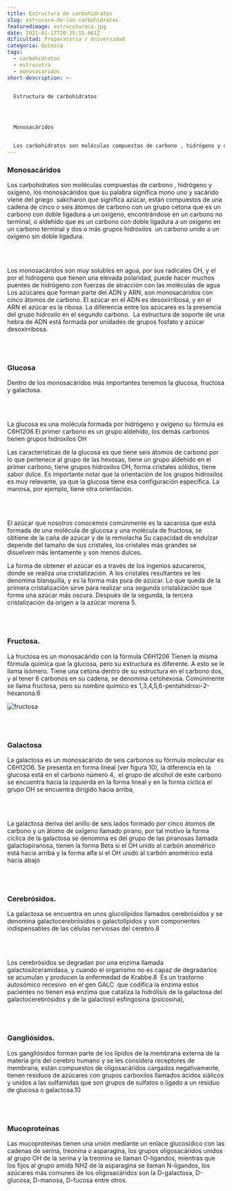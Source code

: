 ```yaml
---
title: Estructura de carbohidratos
slug: estrucura-de-los-carbohidratos
featuredimage: estrucuturaca.jpg
date: 2021-01-17T20:35:15.661Z
dificultad: Preparatoria / Universidad
categoria: Química
tags:
  - carbohidratos
  - estrucutra
  - monosacaridos
short-description: >-
  

  Estructura de carbohidratos 




  Monosacáridos


  Los carbohidratos son moléculas compuestas de carbono , hidrógeno y oxígeno, los monosacáridos que su palabra significa mono uno y sacárido  viene del griego  sakcharon que significa azúcar,
---
```

### Monosacáridos

Los carbohidratos son moléculas compuestas de carbono , hidrógeno y oxígeno, los monosacáridos que su palabra significa mono uno y sacárido  viene del griego  sakcharon que significa azúcar, están compuestos de una cadena de cinco o seis átomos de carbono con un grupo cetona que es un carbono con doble ligadura a un oxígeno, encontrándose en un carbono no terminal, o aldehído que es un carbono con doble ligadura a un oxígeno en un carbono terminal y dos o más grupos hidroxilos  un carbono unido a un oxígeno sin doble ligadura.

<br/> <br/>

Los monosacáridos son muy solubles en agua, por sus radicales OH, y el por el hidrógeno que tienen una elevada polaridad, puede hacer muchos puentes de hidrógeno con fuerzas de atracción con las moléculas de agua Los azúcares que forman parte del ADN y ARN, son monosacáridos con cinco átomos de carbono. El azúcar en el ADN es desoxirribosa, y en el ARN el azúcar es la ribosa. La diferencia entre los azúcares es la presencia del grupo hidroxilo en el segundo carbono.  La estructura de soporte de una hebra de ADN está formada por unidades de grupos fosfato y azúcar desoxirribosa. 

<br/> <br/>

### Glucosa

Dentro de los monosacáridos más importantes tenemos la glucosa, fructosa y galactosa.

<br/> <br/>

La glucosa es una molécula formada por hidrógeno y oxígeno su fórmula es C6H1206 El primer carbono es un grupo aldehído, los demás carbonos tienen grupos hidroxilos OH

Las características de la glucosa es que tiene seis átomos de carbono por lo que pertenece al grupo de las hexosas, tiene un grupo aldehído en el primer carbono, tiene grupos hidroxilos OH, forma cristales sólidos, tiene sabor dulce. Es importante notar que la orientación de los grupos hidroxilos es muy relevante, ya que la glucosa tiene esa configuración específica. La manosa, por ejemplo, tiene otra orientación.

<br/> <br/>

El azúcar que nosotros conocemos comúnmente es la sacarosa que está formada de una molécula de glucosa y una molécula de fructosa, se obtiene de la caña de azúcar y de la remolacha Su capacidad de endulzar depende del tamaño de sus cristales, los cristales más grandes se disuelven más lentamente y son menos dulces.

La forma de obtener el azúcar es a través de los ingenios azucareros, donde se realiza una cristalización. A los cristales resultantes se les denomina blanquilla, y es la forma más pura de azúcar. Lo que queda de la primera cristalización sirve para realizar una segunda cristalización que forma una azúcar más oscura. Después de la segunda, la tercera cristalización da origen a la azúcar morena 5.

<br/> <br/>

### Fructosa.

La fructosa es un monosacárido con la fórmula C6H1206 Tienen la misma fórmula química que la glucosa, pero su estructura es diferente. A esto se le llama isómero. Tiene una cetona dentro de su estructura en el carbono dos, y al tener 6 carbonos en su cadena, se denomina cetohexosa. Comúnmente se llama fructosa, pero su nombre químico es 1,3,4,5,6-pentahidroxi-2-hexanona.6

![fructosa](/assets/glucosafructosa.jpg "fructosa")

<br/> <br/>

### Galactosa

La galactosa es un monosacárido de seis carbonos su fórmula molecular es C6H12O6. Se presenta en forma lineal (ver figura 10), la diferencia en la glucosa está en el carbono número 4,  el grupo de alcohol de este carbono se encuentra hacia la izquierda en la forma lineal y en la forma cíclica el grupo OH se encuentra dirigido hacia arriba,

<br/> <br/>

La galactosa deriva del anillo de seis lados formado por cinco átomos de carbono y un átomo de oxígeno llamado pirano, por tal motivo la forma cíclica de la galactosa se denomina es del grupo de las piranosas llamada galactopiranosa, tienen la forma Beta si el OH unido al carbón anomérico está hacia arriba y la forma alfa si el OH unido al carbón anomérico está hacia abajo

<br/> <br/>

### Cerebrósidos.

La galactosa se encuentra en unos glucolípidos llamados cerebrósidos y se denomina galactocerebrósidos o galactolípidos y son componentes indispensables de las células nerviosas del cerebro.8

<br/> <br/>

Los cerebrósidos se degradan por una enzima llamada galactosilceramidasa, y cuando el organismo no es capaz de degradarlos se acumulan y producen la enfermedad de Krabbe.8  Es un trastorno autosómico recesivo  en el gen GALC  que codifica la enzima estos pacientes no tienen esa enzima que cataliza la hidrólisis de la galactosa del galactocerebrósidos y de la galactosil esfingosina (psicosina),

<br/> <br/>

### Gangliósidos.

Los gangliósidos forman parte de los lípidos de la membrana externa de la materia gris del cerebro humano y se les considera receptores de membrana, están compuestos de oligosacáridos cargados negativamente, tienen residuos de azúcares con grupos carboxilos llamados ácidos siálicos y unidos a las sulfamidas que son grupos de sulfatos o.ligado a un residuo de glucosa o galactosa.10

<br/> <br/>

### Mucoproteínas

Las mucoproteinas tienen una unión mediante un enlace glucosídico con las cadenas de serina, treonina o asparagina, los grupos oligosacáridos unidos al grupo OH de la serina y la treonina se llaman O-ligandos, mientras que los fijos al grupo amida NH2 de la asparagina se llaman N-ligandos, los azúcares más comunes de los oligosacáridos son la D-galactosa, D-glucosa, D-manosa, D-fucosa entre otros.